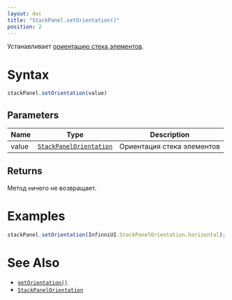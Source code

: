 ```yaml
---
layout: doc
title: "StackPanel.setOrientation()"
position: 2
---
```


Устанавливает [ориентацию стека элементов](../StackPanelOrientation/).

# Syntax

```js
stackPanel.setOrientation(value)
```

## Parameters

|Name|Type|Description|
|----|----|-----------|
|value|[`StackPanelOrientation`](../StackPanelOrientation/)|Ориентация стека элементов|

## Returns

Метод ничего не возвращает.

# Examples

```js
stackPanel.setOrientation(InfinniUI.StackPanelOrientation.horizontal);
```

# See Also

* [`getOrientation()`](../StackPanel.getOrientation/)
* [`StackPanelOrientation`](../StackPanelOrientation/)
